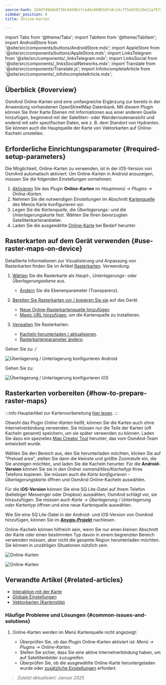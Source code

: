 ```yaml
---
source-hash: 1b9d749ebb8730c64d4b1fceddc86003dfc6c14c7f5e556129e21a75f245cdc3
sidebar_position: 8
title: Online-Karten

---
```

import Tabs from '@theme/Tabs';
import TabItem from '@theme/TabItem';
import AndroidStore from '@site/src/components/buttons/AndroidStore.mdx';
import AppleStore from '@site/src/components/buttons/AppleStore.mdx';
import LinksTelegram from '@site/src/components/_linksTelegram.mdx';
import LinksSocial from '@site/src/components/_linksSocialNetworks.mdx';
import Translate from '@site/src/components/Translate.js';
import InfoIncompleteArticle from '@site/src/components/_infoIncompleteArticle.mdx';

## Überblick {#overview}

OsmAnd Online-Karten sind eine umfangreiche Ergänzung zur bereits in der Anwendung vorhandenen OpenStreetMap Datenbank. Mit diesem Plugin können Sie Ihrer Karte Ebenen mit Informationen aus einer anderen Quelle hinzufügen, beginnend mit der Satelliten- oder Wanderroutenansicht und endend mit sehr spezifischen Daten, wie z. B. dem Standort von Hydranten. Sie können auch die Hauptquelle der Karte von Vektorkarten auf Online-Kacheln umstellen.

## Erforderliche Einrichtungsparameter {#required-setup-parameters}

Die Möglichkeit, Online-Karten zu verwenden, ist in der iOS-Version von OsmAnd automatisch aktiviert. Um Online-Karten in Android anzuzeigen, müssen Sie die folgenden Einstellungen vornehmen:

1. [Aktivieren](../plugins/index.md#enable--disable) Sie das Plugin **Online-Karten** im *Hauptmenü → Plugins → Online-Karten*.
2. Nehmen Sie die notwendigen Einstellungen im Abschnitt [Kartenquelle](../map/raster-maps.md#select-raster-maps) des Menüs Karte konfigurieren vor.
3. Legen Sie die *Kartenquelle*, die *Überlagerungs-* und die *Unterlagerungskarte* fest. Wählen Sie Ihren bevorzugten Satellitenkartenanbieter.
4. Laden Sie die ausgewählte [Online-Karte](#how-to-prepare-raster-maps) bei Bedarf herunter.

## Rasterkarten auf dem Gerät verwenden {#use-raster-maps-on-device}

Detaillierte Informationen zur Visualisierung und Anpassung von Rasterkarten finden Sie im Artikel [Rasterkarten](../map/raster-maps.md). Verwendung:

1. [Wählen](../map/raster-maps.md#select-raster-maps) Sie die Rasterkarte als *Haupt-*, *Unterlagerungs-* oder *Überlagerungsebene* aus.
    - [Ändern](../map/raster-maps.md#how-to-use-raster-maps) Sie die Ebenenparameter (Transparenz).

2. [Bereiten Sie Rasterkarten vor / kopieren Sie sie](../map/raster-maps.md#prepare--copy-raster-maps-to-device) auf das Gerät.
    - [Neue Online-Rasterkartenquelle hinzufügen](../map/raster-maps.md#add-new-online-raster-map-source)
    - [Magic URL hinzufügen](../map/raster-maps.md#magic-url-to-install-map-source), um die Kartenquelle zu installieren.

3. [Verwalten](../map/raster-maps.md#manage-raster-maps) Sie Rasterkarten.
    - [Kacheln herunterladen / aktualisieren](../map/raster-maps.md#download--update-tiles).
    - [Rasterkartenparameter ändern](../map/raster-maps.md#change-raster-map-parameters).

<Tabs groupId="operating-systems">

<TabItem value="android" label="Android">

Gehen Sie zu: *<Translate android="true" ids="shared_string_menu,configure_map,layer_overlay"/> / <Translate android="true" ids="layer_underlay"/>*

![Überlagerung / Unterlagerung konfigurieren Android](@site/static/img/plugins/online-maps/config-underlay-overlay-android.png)

</TabItem>

<TabItem value="ios" label="iOS">

Gehen Sie zu: *<Translate ios="true" ids="shared_string_menu,configure_map,map_settings_overunder"/>*

![Überlagerung / Unterlagerung konfigurieren iOS](@site/static/img/plugins/online-maps/config-underlay-overlay-ios.png)

</TabItem>

</Tabs>

## Rasterkarten vorbereiten {#how-to-prepare-raster-maps}

:::info
Hauptartikel zur Kartenvorbereitung [hier lesen](https://docs.osmand.net/docs/technical/map-creation/create-offline-maps-yourself#raster-maps-advanced).
:::

Obwohl das Plugin *Online-Karten* heißt, können Sie die Karten auch ohne Internetverbindung verwenden. Sie müssen nur die Teile der Karten (oft Kacheln genannt) speichern, um sie später verwenden zu können. Laden Sie dazu ein spezielles [Map Creator Tool](http://download.osmand.net/latest-night-build/OsmAndMapCreator-main.zip) herunter, das vom OsmAnd-Team entwickelt wurde.

Wählen Sie den Bereich aus, den Sie herunterladen möchten, klicken Sie auf "Preload area", stellen Sie dann die kleinste und größte Zoomstufe ein, die Sie anzeigen möchten, und laden Sie die Kacheln herunter.
Für die <b>Android-Version</b> können Sie sie in den Ordner <i>osmand/tiles/*Kacheltyp*</i> Ihres Telefons kopieren. Sie müssen auch die <i>Karte konfigurieren - Überlagerungskarte</i> öffnen und OsmAnd Online-Kacheln auswählen.

Für die <b>iOS-Version</b> können Sie eine SQ Lite-Datei auf Ihrem Telefon (beliebiger Messenger oder Dropbox) auswählen, OsmAnd schlägt vor, sie hinzuzufügen. Sie müssen auch <i>Karte → Überlagerung / Unterlagerung oder Kartentyp</i> öffnen und eine neue Kartenquelle auswählen.

Wie Sie eine SQ Lite-Datei in der Android- und iOS-Version von OsmAnd hinzufügen, können Sie im <a href="https://anygis.ru/Web/Html/Osmand_en"><b>Anygis-Projekt</b></a> nachlesen.

Online-Kacheln können hilfreich sein, wenn Sie nur einen kleinen Abschnitt der Karte oder einen bestimmten Typ davon in einem begrenzten Bereich verwenden müssen, aber nicht die gesamte Region herunterladen möchten. Sie können in unzähligen Situationen nützlich sein.

![Online-Karten](@site/static/img/plugins/online-maps/map_creator.jpg)

![Online-Karten](@site/static/img/plugins/online-maps/map_creator_menu.jpg)

## Verwandte Artikel {#related-articles}

- [Interaktion mit der Karte](../../user/map/interact-with-map.md)
- [Globale Einstellungen](../../user/personal/global-settings.md)
- [Vektorkarten (Kartenstile)](../../user/map/vector-maps.md)

### Häufige Probleme und Lösungen {#common-issues-and-solutions}

1. Online-Karten werden im Menü Kartenquelle nicht angezeigt:

    - Überprüfen Sie, ob das Plugin Online-Karten aktiviert ist: *Menü → Plugins → Online-Karten*.
    - Stellen Sie sicher, dass Sie eine aktive Internetverbindung haben, um auf Satellitenbilder zuzugreifen.
    - Überprüfen Sie, ob die ausgewählte Online-Karte heruntergeladen wurde oder [zusätzliche Einstellungen](../map/raster-maps.md#select-raster-maps) erfordert.

> *Zuletzt aktualisiert: Januar 2025*